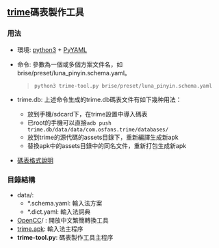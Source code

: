 ## [trime]碼表製作工具

### 用法
- 環境: [python3] + [PyYAML]
- 命令: 參數為一個或多個方案文件名，如brise/preset/luna_pinyin.schema.yaml。

  > `python3 trime-tool.py brise/preset/luna_pinyin.schema.yaml`

- trime.db: 上述命令生成的trime.db碼表文件有如下幾种用法：
  - 放到手機/sdcard下，在trime設置中導入碼表
  - 已root的手機可以直接`adb push trime.db/data/data/com.osfans.trime/databases/`
  - 放到trime的源代碼的assets目錄下，重新編譯生成新apk
  - 替換apk中的assets目錄中的同名文件，重新打包生成新apk

- [碼表格式說明](data/README.md)

### 目錄結構
- data/:
  - *.schema.yaml: 輸入法方案
  - *.dict.yaml: 輸入法詞典
- [OpenCC]/ : 開放中文繁簡轉換工具
- [trime.apk](trime.apk): 輸入法主程序
- **trime-tool.py**: 碼表製作工具主程序

[trime]: https://github.com/osfans/trime
[python3]: https://www.python.org/downloads/release/python-340/
[PyYAML]: http://pyyaml.org/wiki/PyYAML
[opencc]: https://github.com/BYVoid/OpenCC
[Rime]: https://code.google.com/p/rimeime/

